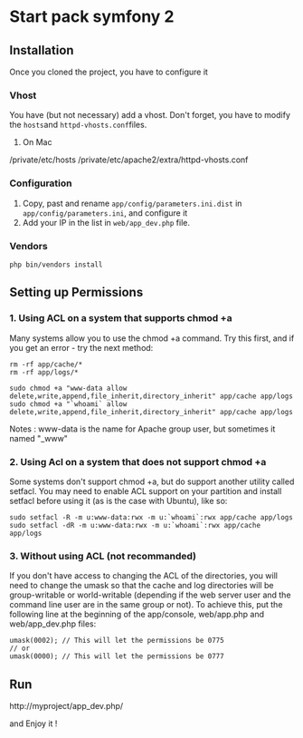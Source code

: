 Start pack symfony 2
=============

Installation
-------

Once you cloned the project, you have to configure it

### Vhost

You have (but not necessary) add a vhost. Don't forget, you have to modify the `hosts`and `httpd-vhosts.conf`files.

1. On Mac

/private/etc/hosts
/private/etc/apache2/extra/httpd-vhosts.conf

### Configuration

1. Copy, past and rename `app/config/parameters.ini.dist` in `app/config/parameters.ini`, and configure it
2. Add your IP in the list in `web/app_dev.php` file.

### Vendors

	php bin/vendors install


Setting up Permissions
-------

### 1. Using ACL on a system that supports chmod +a

Many systems allow you to use the chmod +a command. Try this first, and if you get an error - try the next method:

	rm -rf app/cache/*
	rm -rf app/logs/*

	sudo chmod +a "www-data allow delete,write,append,file_inherit,directory_inherit" app/cache app/logs
	sudo chmod +a "`whoami` allow delete,write,append,file_inherit,directory_inherit" app/cache app/logs

Notes : www-data is the name for Apache group user, but sometimes it named "_www" 

### 2. Using Acl on a system that does not support chmod +a

Some systems don't support chmod +a, but do support another utility called setfacl. You may need to enable ACL support on your partition and install setfacl before using it (as is the case with Ubuntu), like so:

	sudo setfacl -R -m u:www-data:rwx -m u:`whoami`:rwx app/cache app/logs
	sudo setfacl -dR -m u:www-data:rwx -m u:`whoami`:rwx app/cache app/logs

### 3. Without using ACL (not recommanded)

If you don't have access to changing the ACL of the directories, you will need to change the umask so that the cache and log directories will be group-writable or world-writable (depending if the web server user and the command line user are in the same group or not). To achieve this, put the following line at the beginning of the app/console, web/app.php and web/app_dev.php files:

	umask(0002); // This will let the permissions be 0775
	// or
	umask(0000); // This will let the permissions be 0777




Run
-------

http://myproject/app_dev.php/

and Enjoy it !